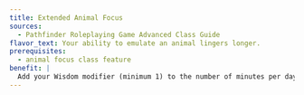 ```yaml
---
title: Extended Animal Focus
sources:
  - Pathfinder Roleplaying Game Advanced Class Guide
flavor_text: Your ability to emulate an animal lingers longer.
prerequisites:
  - animal focus class feature
benefit: |
  Add your Wisdom modifier (minimum 1) to the number of minutes per day that you can use your animal focus ability.
---
```


